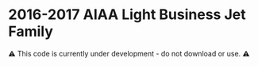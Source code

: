 # 2016-2017 AIAA Light Business Jet Family

:warning: This code is currently under development - do not download or use. :warning:
